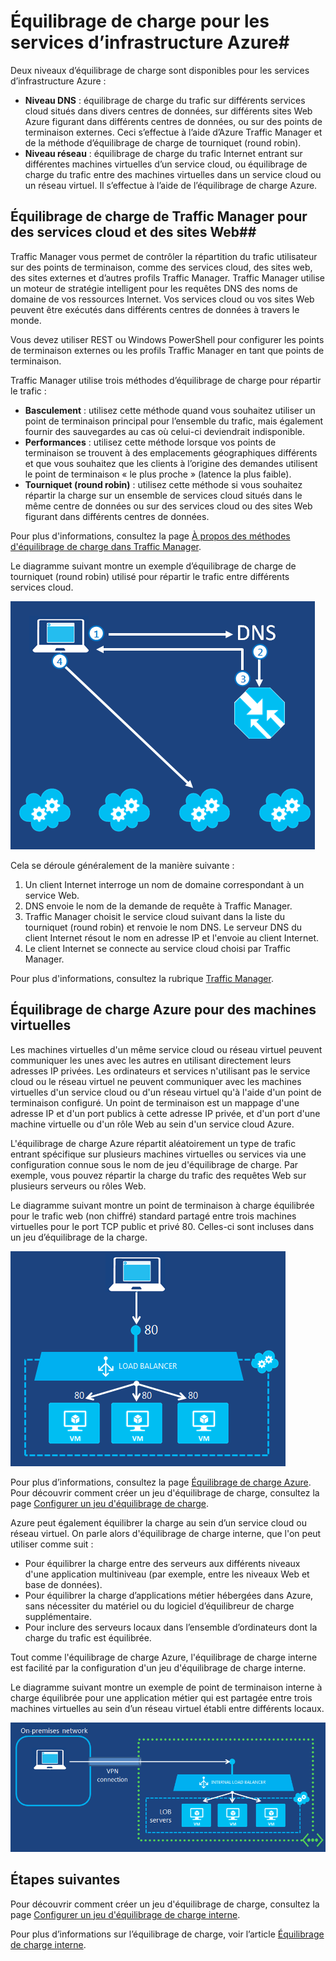 <properties
	pageTitle="Équilibrage de charge pour les services d’infrastructure | Microsoft Azure"
	description="Décrit les deux types d’équilibrage de charge pris en charge par Azure : équilibrage de charge pour les services cloud et Azure Traffic Manager pour le trafic client."
	services="virtual-machines"
	documentationCenter=""
	authors="joaoma"
	manager="adinah"
	editor=""/>

<tags
	ms.service="virtual-machines"
	ms.workload="infrastructure-services"
	ms.tgt_pltfrm="vm-multiple"
	ms.devlang="na"
	ms.topic="article"
	ms.date="07/21/2015"
	ms.author="joaoma"/>


# Équilibrage de charge pour les services d’infrastructure Azure#


Deux niveaux d’équilibrage de charge sont disponibles pour les services d’infrastructure Azure :

- **Niveau DNS** : équilibrage de charge du trafic sur différents services cloud situés dans divers centres de données, sur différents sites Web Azure figurant dans différents centres de données, ou sur des points de terminaison externes. Ceci s’effectue à l’aide d’Azure Traffic Manager et de la méthode d’équilibrage de charge de tourniquet (round robin).
- **Niveau réseau** : équilibrage de charge du trafic Internet entrant sur différentes machines virtuelles d’un service cloud, ou équilibrage de charge du trafic entre des machines virtuelles dans un service cloud ou un réseau virtuel. Il s’effectue à l’aide de l’équilibrage de charge Azure.

## Équilibrage de charge de Traffic Manager pour des services cloud et des sites Web##

Traffic Manager vous permet de contrôler la répartition du trafic utilisateur sur des points de terminaison, comme des services cloud, des sites web, des sites externes et d’autres profils Traffic Manager. Traffic Manager utilise un moteur de stratégie intelligent pour les requêtes DNS des noms de domaine de vos ressources Internet. Vos services cloud ou vos sites Web peuvent être exécutés dans différents centres de données à travers le monde.

Vous devez utiliser REST ou Windows PowerShell pour configurer les points de terminaison externes ou les profils Traffic Manager en tant que points de terminaison.

Traffic Manager utilise trois méthodes d’équilibrage de charge pour répartir le trafic :

- **Basculement** : utilisez cette méthode quand vous souhaitez utiliser un point de terminaison principal pour l’ensemble du trafic, mais également fournir des sauvegardes au cas où celui-ci deviendrait indisponible.
- **Performances** : utilisez cette méthode lorsque vos points de terminaison se trouvent à des emplacements géographiques différents et que vous souhaitez que les clients à l’origine des demandes utilisent le point de terminaison « le plus proche » (latence la plus faible).
- **Tourniquet (round robin)** : utilisez cette méthode si vous souhaitez répartir la charge sur un ensemble de services cloud situés dans le même centre de données ou sur des services cloud ou des sites Web figurant dans différents centres de données.

Pour plus d'informations, consultez la page [À propos des méthodes d'équilibrage de charge dans Traffic Manager](../traffic-manager/traffic-manager-load-balancing-methods.md).

Le diagramme suivant montre un exemple d’équilibrage de charge de tourniquet (round robin) utilisé pour répartir le trafic entre différents services cloud.

![loadbalancing](./media/virtual-machines-load-balance/TMSummary.png)

Cela se déroule généralement de la manière suivante :

1.	Un client Internet interroge un nom de domaine correspondant à un service Web.
2.	DNS envoie le nom de la demande de requête à Traffic Manager.
3.	Traffic Manager choisit le service cloud suivant dans la liste du tourniquet (round robin) et renvoie le nom DNS. Le serveur DNS du client Internet résout le nom en adresse IP et l'envoie au client Internet.
4.	Le client Internet se connecte au service cloud choisi par Traffic Manager.

Pour plus d'informations, consultez la rubrique [Traffic Manager](../traffic-manager/traffic-manager-overview.md).

## Équilibrage de charge Azure pour des machines virtuelles ##

Les machines virtuelles d'un même service cloud ou réseau virtuel peuvent communiquer les unes avec les autres en utilisant directement leurs adresses IP privées. Les ordinateurs et services n'utilisant pas le service cloud ou le réseau virtuel ne peuvent communiquer avec les machines virtuelles d'un service cloud ou d'un réseau virtuel qu'à l'aide d'un point de terminaison configuré. Un point de terminaison est un mappage d'une adresse IP et d'un port publics à cette adresse IP privée, et d'un port d'une machine virtuelle ou d'un rôle Web au sein d'un service cloud Azure.

L'équilibrage de charge Azure répartit aléatoirement un type de trafic entrant spécifique sur plusieurs machines virtuelles ou services via une configuration connue sous le nom de jeu d'équilibrage de charge. Par exemple, vous pouvez répartir la charge du trafic des requêtes Web sur plusieurs serveurs ou rôles Web.

Le diagramme suivant montre un point de terminaison à charge équilibrée pour le trafic web (non chiffré) standard partagé entre trois machines virtuelles pour le port TCP public et privé 80. Celles-ci sont incluses dans un jeu d’équilibrage de la charge.

![loadbalancing](./media/virtual-machines-load-balance/LoadBalancing.png)

Pour plus d’informations, consultez la page [Équilibrage de charge Azure](../load-balancer/load-balancer-overview.md). Pour découvrir comment créer un jeu d'équilibrage de charge, consultez la page [Configurer un jeu d'équilibrage de charge](../load-balancer/load-balancer-internet-getstarted.md).

Azure peut également équilibrer la charge au sein d’un service cloud ou réseau virtuel. On parle alors d'équilibrage de charge interne, que l'on peut utiliser comme suit :

- Pour équilibrer la charge entre des serveurs aux différents niveaux d'une application multiniveau (par exemple, entre les niveaux Web et base de données).
- Pour équilibrer la charge d’applications métier hébergées dans Azure, sans nécessiter du matériel ou du logiciel d’équilibreur de charge supplémentaire.
- Pour inclure des serveurs locaux dans l’ensemble d’ordinateurs dont la charge du trafic est équilibrée.

Tout comme l'équilibrage de charge Azure, l'équilibrage de charge interne est facilité par la configuration d'un jeu d'équilibrage de charge interne.

Le diagramme suivant montre un exemple de point de terminaison interne à charge équilibrée pour une application métier qui est partagée entre trois machines virtuelles au sein d’un réseau virtuel établi entre différents locaux.

![loadbalancing](./media/virtual-machines-load-balance/LOBServers.png)

## Étapes suivantes

Pour découvrir comment créer un jeu d'équilibrage de charge, consultez la page [Configurer un jeu d'équilibrage de charge interne](../load-balancer/load-balancer-internal-getstarted.md).

Pour plus d’informations sur l’équilibrage de charge, voir l’article [Équilibrage de charge interne](../load-balancer/load-balancer-internal-overview.md).

<!-- LINKS -->

<!---HONumber=Oct15_HO3-->